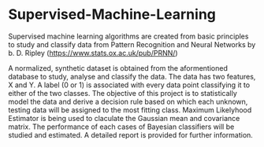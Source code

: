 # Supervised-Machine-Learning
Supervised machine learning algorithms are created from basic principles to study and classify data from Pattern Recognition and Neural Networks by b. D. Ripley (https://www.stats.ox.ac.uk/pub/PRNN/)

A normalized, synthetic dataset is obtained from the aformentioned database to study, analyse and classify the data. The data has two features, X and Y. A label (0 or 1) is associated with every data point classifying it to either of the two classes. The objective of this project is to statistically model the data and derive a decision rule based on which each unknown, testing data will be assigned to the most fitting class. Maximum Likelyhood Estimator is being used to claculate the Gaussian mean and covariance matrix. The performance of each cases of Bayesian classifiers will be studied and estimated. A detailed report is provided for further information.
